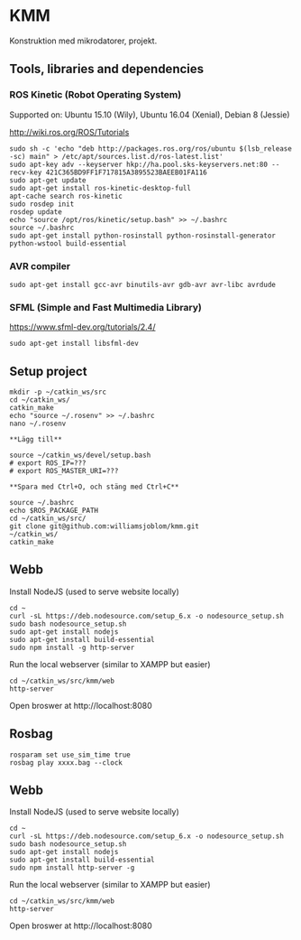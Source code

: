 # KMM
Konstruktion med mikrodatorer, projekt.

## Tools, libraries and dependencies
### ROS Kinetic (Robot Operating System)

Supported on: Ubuntu 15.10 (Wily), Ubuntu 16.04 (Xenial), Debian 8 (Jessie)

http://wiki.ros.org/ROS/Tutorials

```
sudo sh -c 'echo "deb http://packages.ros.org/ros/ubuntu $(lsb_release -sc) main" > /etc/apt/sources.list.d/ros-latest.list'
sudo apt-key adv --keyserver hkp://ha.pool.sks-keyservers.net:80 --recv-key 421C365BD9FF1F717815A3895523BAEEB01FA116
sudo apt-get update
sudo apt-get install ros-kinetic-desktop-full
apt-cache search ros-kinetic
sudo rosdep init
rosdep update
echo "source /opt/ros/kinetic/setup.bash" >> ~/.bashrc
source ~/.bashrc
sudo apt-get install python-rosinstall python-rosinstall-generator python-wstool build-essential
```

### AVR compiler

```
sudo apt-get install gcc-avr binutils-avr gdb-avr avr-libc avrdude
```

### SFML (Simple and Fast Multimedia Library)

https://www.sfml-dev.org/tutorials/2.4/

```
sudo apt-get install libsfml-dev
```
## Setup project

```
mkdir -p ~/catkin_ws/src
cd ~/catkin_ws/
catkin_make
echo "source ~/.rosenv" >> ~/.bashrc
nano ~/.rosenv

**Lägg till**

source ~/catkin_ws/devel/setup.bash
# export ROS_IP=???
# export ROS_MASTER_URI=???

**Spara med Ctrl+O, och stäng med Ctrl+C**

source ~/.bashrc
echo $ROS_PACKAGE_PATH
cd ~/catkin_ws/src/
git clone git@github.com:williamsjoblom/kmm.git
~/catkin_ws/
catkin_make
```

## Webb
Install NodeJS (used to serve website locally)
```
cd ~
curl -sL https://deb.nodesource.com/setup_6.x -o nodesource_setup.sh
sudo bash nodesource_setup.sh
sudo apt-get install nodejs
sudo apt-get install build-essential
sudo npm install -g http-server
```

Run the local webserver (similar to XAMPP but easier)
```
cd ~/catkin_ws/src/kmm/web
http-server
```

Open broswer at http://localhost:8080

## Rosbag

```
rosparam set use_sim_time true
rosbag play xxxx.bag --clock
```

## Webb
Install NodeJS (used to serve website locally)

```
cd ~
curl -sL https://deb.nodesource.com/setup_6.x -o nodesource_setup.sh
sudo bash nodesource_setup.sh
sudo apt-get install nodejs
sudo apt-get install build-essential
sudo npm install http-server -g
```

Run the local webserver (similar to XAMPP but easier)
```
cd ~/catkin_ws/src/kmm/web
http-server
```

Open broswer at http://localhost:8080
